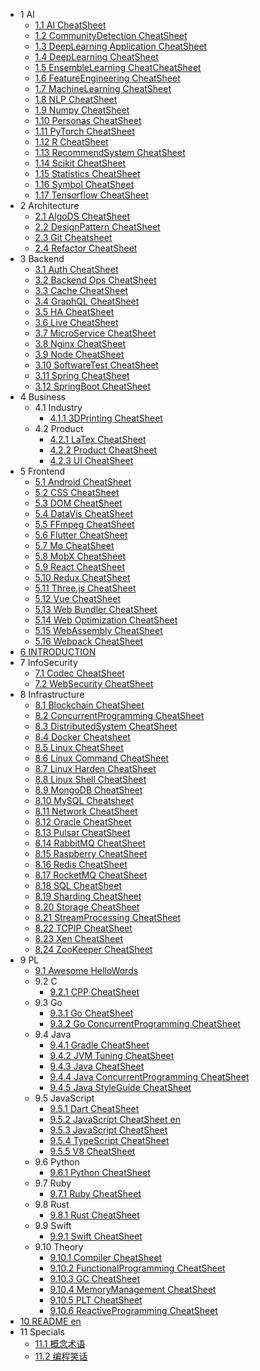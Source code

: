   - 1 AI
    - [1.1 AI CheatSheet](/AI/AI-CheatSheet.md)
    - [1.2 CommunityDetection CheatSheet](/AI/CommunityDetection-CheatSheet.md)
    - [1.3 DeepLearning Application CheatSheet](/AI/DeepLearning-Application-CheatSheet.md)
    - [1.4 DeepLearning CheatSheet](/AI/DeepLearning-CheatSheet.md)
    - [1.5 EnsembleLearning CheatCheatSheet](/AI/EnsembleLearning-CheatCheatSheet.md)
    - [1.6 FeatureEngineering CheatSheet](/AI/FeatureEngineering-CheatSheet.md)
    - [1.7 MachineLearning CheatSheet](/AI/MachineLearning-CheatSheet.md)
    - [1.8 NLP CheatSheet](/AI/NLP-CheatSheet.md)
    - [1.9 Numpy CheatSheet](/AI/Numpy-CheatSheet.md)
    - [1.10 Personas CheatSheet](/AI/Personas-CheatSheet.md)
    - [1.11 PyTorch CheatSheet](/AI/PyTorch-CheatSheet.md)
    - [1.12 R CheatSheet](/AI/R-CheatSheet.md)
    - [1.13 RecommendSystem CheatSheet](/AI/RecommendSystem-CheatSheet.md)
    - [1.14 Scikit CheatSheet](/AI/Scikit-CheatSheet.md)
    - [1.15 Statistics CheatSheet](/AI/Statistics-CheatSheet.md)
    - [1.16 Symbol CheatSheet](/AI/Symbol-CheatSheet.md)
    - [1.17 Tensorflow CheatSheet](/AI/Tensorflow-CheatSheet.md)
  - 2 Architecture
    - [2.1 AlgoDS CheatSheet](/Architecture/AlgoDS-CheatSheet.md)
    - [2.2 DesignPattern CheatSheet](/Architecture/DesignPattern-CheatSheet.md)
    - [2.3 Git Cheatsheet](/Architecture/Git-Cheatsheet.md)
    - [2.4 Refactor CheatSheet](/Architecture/Refactor-CheatSheet.md)
  - 3 Backend
    - [3.1 Auth CheatSheet](/Backend/Auth-CheatSheet.md)
    - [3.2 Backend Ops CheatSheet](/Backend/Backend-Ops-CheatSheet.md)
    - [3.3 Cache CheatSheet](/Backend/Cache-CheatSheet.md)
    - [3.4 GraphQL CheatSheet](/Backend/GraphQL-CheatSheet.md)
    - [3.5 HA CheatSheet](/Backend/HA-CheatSheet.md)
    - [3.6 Live CheatSheet](/Backend/Live-CheatSheet.md)
    - [3.7 MicroService CheatSheet](/Backend/MicroService-CheatSheet.md)
    - [3.8 Nginx CheatSheet](/Backend/Nginx-CheatSheet.md)
    - [3.9 Node CheatSheet](/Backend/Node-CheatSheet.md)
    - [3.10 SoftwareTest CheatSheet](/Backend/SoftwareTest-CheatSheet.md)
    - [3.11 Spring CheatSheet](/Backend/Spring-CheatSheet.md)
    - [3.12 SpringBoot CheatSheet](/Backend/SpringBoot-CheatSheet.md)
  - 4 Business
    - 4.1 Industry
      - [4.1.1 3DPrinting CheatSheet](/Business/Industry/3DPrinting-CheatSheet.md)
    - 4.2 Product
      - [4.2.1 LaTex CheatSheet](/Business/Product/LaTex-CheatSheet.md)
      - [4.2.2 Product CheatSheet](/Business/Product/Product-CheatSheet.md)
      - [4.2.3 UI CheatSheet](/Business/Product/UI-CheatSheet.md)
  - 5 Frontend
    - [5.1 Android CheatSheet](/Frontend/Android-CheatSheet.md)
    - [5.2 CSS CheatSheet](/Frontend/CSS-CheatSheet.md)
    - [5.3 DOM CheatSheet](/Frontend/DOM-CheatSheet.md)
    - [5.4 DataVis CheatSheet](/Frontend/DataVis-CheatSheet.md)
    - [5.5 FFmpeg CheatSheet](/Frontend/FFmpeg-CheatSheet.md)
    - [5.6 Flutter CheatSheet](/Frontend/Flutter-CheatSheet.md)
    - [5.7 Mo CheatSheet](/Frontend/Mo-CheatSheet.md)
    - [5.8 MobX CheatSheet](/Frontend/MobX-CheatSheet.md)
    - [5.9 React CheatSheet](/Frontend/React-CheatSheet.md)
    - [5.10 Redux CheatSheet](/Frontend/Redux-CheatSheet.md)
    - [5.11 Three.js CheatSheet](/Frontend/Three.js-CheatSheet.md)
    - [5.12 Vue CheatSheet](/Frontend/Vue-CheatSheet.md)
    - [5.13 Web Bundler CheatSheet](/Frontend/Web-Bundler-CheatSheet.md)
    - [5.14 Web Optimization CheatSheet](/Frontend/Web-Optimization-CheatSheet.md)
    - [5.15 WebAssembly CheatSheet](/Frontend/WebAssembly-CheatSheet.md)
    - [5.16 Webpack CheatSheet](/Frontend/Webpack-CheatSheet.md)
  - [6 INTRODUCTION](/INTRODUCTION.md)
  - 7 InfoSecurity
    - [7.1 Codec CheatSheet](/InfoSecurity/Codec-CheatSheet.md)
    - [7.2 WebSecurity CheatSheet](/InfoSecurity/WebSecurity-CheatSheet.md)
  - 8 Infrastructure
    - [8.1 Blockchain CheatSheet](/Infrastructure/Blockchain-CheatSheet.md)
    - [8.2 ConcurrentProgramming CheatSheet](/Infrastructure/ConcurrentProgramming-CheatSheet.md)
    - [8.3 DistributedSystem CheatSheet](/Infrastructure/DistributedSystem-CheatSheet.md)
    - [8.4 Docker Cheatsheet](/Infrastructure/Docker-Cheatsheet.md)
    - [8.5 Linux CheatSheet](/Infrastructure/Linux-CheatSheet.md)
    - [8.6 Linux Command CheatSheet](/Infrastructure/Linux-Command-CheatSheet.md)
    - [8.7 Linux Harden CheatSheet](/Infrastructure/Linux-Harden-CheatSheet.md)
    - [8.8 Linux Shell CheatSheet](/Infrastructure/Linux-Shell-CheatSheet.md)
    - [8.9 MongoDB CheatSheet](/Infrastructure/MongoDB-CheatSheet.md)
    - [8.10 MySQL Cheatsheet](/Infrastructure/MySQL-Cheatsheet.md)
    - [8.11 Network CheatSheet](/Infrastructure/Network-CheatSheet.md)
    - [8.12 Oracle CheatSheet](/Infrastructure/Oracle-CheatSheet.md)
    - [8.13 Pulsar CheatSheet](/Infrastructure/Pulsar-CheatSheet.md)
    - [8.14 RabbitMQ CheatSheet](/Infrastructure/RabbitMQ-CheatSheet.md)
    - [8.15 Raspberry CheatSheet](/Infrastructure/Raspberry-CheatSheet.md)
    - [8.16 Redis CheatSheet](/Infrastructure/Redis-CheatSheet.md)
    - [8.17 RocketMQ CheatSheet](/Infrastructure/RocketMQ-CheatSheet.md)
    - [8.18 SQL CheatSheet](/Infrastructure/SQL-CheatSheet.md)
    - [8.19 Sharding CheatSheet](/Infrastructure/Sharding-CheatSheet.md)
    - [8.20 Storage CheatSheet](/Infrastructure/Storage-CheatSheet.md)
    - [8.21 StreamProcessing CheatSheet](/Infrastructure/StreamProcessing-CheatSheet.md)
    - [8.22 TCPIP CheatSheet](/Infrastructure/TCPIP-CheatSheet.md)
    - [8.23 Xen CheatSheet](/Infrastructure/Xen-CheatSheet.md)
    - [8.24 ZooKeeper CheatSheet](/Infrastructure/ZooKeeper-CheatSheet.md)
  - 9 PL
    - [9.1 Awesome HelloWords](/PL/Awesome-HelloWords.md)
    - 9.2 C
      - [9.2.1 CPP CheatSheet](/PL/C/CPP-CheatSheet.md)
    - 9.3 Go
      - [9.3.1 Go CheatSheet](/PL/Go/Go-CheatSheet.md)
      - [9.3.2 Go ConcurrentProgramming CheatSheet](/PL/Go/Go-ConcurrentProgramming-CheatSheet.md)
    - 9.4 Java
      - [9.4.1 Gradle CheatSheet](/PL/Java/Gradle-CheatSheet.md)
      - [9.4.2 JVM Tuning CheatSheet](/PL/Java/JVM-Tuning-CheatSheet.md)
      - [9.4.3 Java CheatSheet](/PL/Java/Java-CheatSheet.md)
      - [9.4.4 Java ConcurrentProgramming CheatSheet](/PL/Java/Java-ConcurrentProgramming-CheatSheet.md)
      - [9.4.5 Java StyleGuide CheatSheet](/PL/Java/Java-StyleGuide-CheatSheet.md)
    - 9.5 JavaScript
      - [9.5.1 Dart CheatSheet](/PL/JavaScript/Dart-CheatSheet.md)
      - [9.5.2 JavaScript CheatSheet en](/PL/JavaScript/JavaScript-CheatSheet-en.md)
      - [9.5.3 JavaScript CheatSheet](/PL/JavaScript/JavaScript-CheatSheet.md)
      - [9.5.4 TypeScript CheatSheet](/PL/JavaScript/TypeScript-CheatSheet.md)
      - [9.5.5 V8 CheatSheet](/PL/JavaScript/V8-CheatSheet.md)
    - 9.6 Python
      - [9.6.1 Python CheatSheet](/PL/Python/Python-CheatSheet.md)
    - 9.7 Ruby
      - [9.7.1 Ruby CheatSheet](/PL/Ruby/Ruby-CheatSheet.md)
    - 9.8 Rust
      - [9.8.1 Rust CheatSheet](/PL/Rust/Rust-CheatSheet.md)
    - 9.9 Swift
      - [9.9.1 Swift CheatSheet](/PL/Swift/Swift-CheatSheet.md)
    - 9.10 Theory
      - [9.10.1 Compiler CheatSheet](/PL/Theory/Compiler-CheatSheet.md)
      - [9.10.2 FunctionalProgramming CheatSheet](/PL/Theory/FunctionalProgramming-CheatSheet.md)
      - [9.10.3 GC CheatSheet](/PL/Theory/GC-CheatSheet.md)
      - [9.10.4 MemoryManagement CheatSheet](/PL/Theory/MemoryManagement-CheatSheet.md)
      - [9.10.5 PLT CheatSheet](/PL/Theory/PLT-CheatSheet.md)
      - [9.10.6 ReactiveProgramming CheatSheet](/PL/Theory/ReactiveProgramming-CheatSheet.md)
  - [10 README en](/README-en.md)
  - 11 Specials
    - [11.1 概念术语](/Specials/概念术语.md)
    - [11.2 编程笑话](/Specials/编程笑话.md)